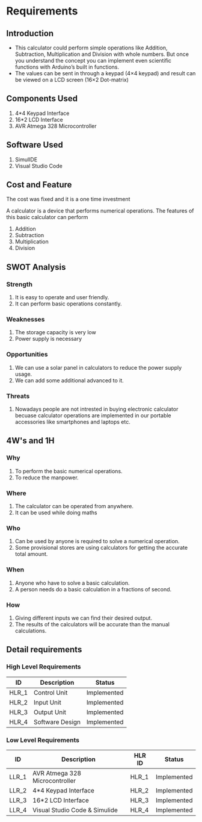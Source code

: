 # Requirements

## Introduction
* This calculator could perform simple operations like Addition, Subtraction, Multiplication and Division with whole numbers. But once you understand the concept you can implement even scientific functions with Arduino’s built in functions.
* The values can be sent in through a keypad (4×4 keypad) and result can be viewed on a LCD screen (16×2 Dot-matrix)
## Components Used
1.  4*4 Keypad Interface
2.  16*2 LCD Interface
3.  AVR Atmega 328 Microcontroller

## Software Used
1.  SimulIDE
2.  Visual Studio Code

## Cost and Feature
The cost was fixed and it is a one time investment

A calculator is a device that performs numerical operations. The features of this basic calculator can perform 
1.  Addition
2.  Subtraction
3.  Multiplication
4.  Division
## SWOT Analysis
### Strength
1.  It is easy to operate and user friendly.
2.  It can perform basic operations constantly.

### Weaknesses
1.  The storage capacity is very low
2.  Power supply is necessary
### Opportunities
1.  We can use a solar panel in calculators to reduce the power supply usage.
2.  We can add some additional advanced to it.
### Threats
1.  Nowadays people are not intrested in buying electronic calculator becuase calculator operations are implemented in our portable accessories like smartphones and laptops etc.

## 4W's and 1H
### Why
1.  To perform the basic numerical operations.
2.  To reduce the manpower.

### Where
1.  The calculator can be operated from anywhere.
2.  It can be used while doing maths

### Who
1.  Can be used by anyone is required to solve a numerical operation.
2.  Some provisional stores are using calculators for getting the accurate total amount. 

### When
1.  Anyone who have to solve a basic calculation.
2.  A person needs do a basic calculation in a fractions of second.

### How
1.  Giving different inputs we can find their desired output.
2.  The results of the calculators will be accurate than the manual calculations.

## Detail requirements
### High Level Requirements
| ID | Description | Status |
|----|-------------|--------|
| HLR_1 | Control Unit | Implemented |
| HLR_2 | Input Unit | Implemented |
| HLR_3 | Output Unit | Implemented |
| HLR_4 | Software Design | Implemented |

### Low Level Requirements
| ID | Description | HLR ID | Status |
|----|-------------|--------|--------|
| LLR_1 | AVR Atmega 328 Microcontroller | HLR_1 | Implemented |    
| LLR_2 | 4*4 Keypad Interface | HLR_2 | Implemented |
| LLR_3 | 16*2 LCD Interface | HLR_3 | Implemented |
| LLR_4 | Visual Studio Code & Simulide | HLR_4 | Implemented |
